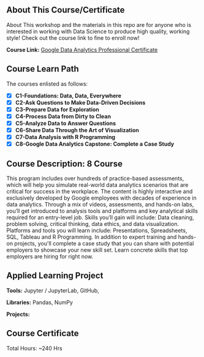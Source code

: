 ## About This Course/Certificate

About This workshop and the materials in this repo are for anyone who is interested in working with Data Science to produce high quality, working style! Check out the course link to fine to enroll now!

**Course Link:** [Google Data Analytics Professional Certificate](https://www.coursera.org/professional-certificates/google-data-analytics)

## Course Learn Path

The courses enlisted as follows:

- [x] **C1-Foundations: Data, Data, Everywhere**
- [x] **C2-Ask Questions to Make Data-Driven Decisions**
- [x] **C3-Prepare Data for Exploration**
- [x] **C4-Process Data from Dirty to Clean**
- [x] **C5-Analyze Data to Answer Questions**
- [x] **C6-Share Data Through the Art of Visualization**
- [x] **C7-Data Analysis with R Programming**
- [x] **C8-Google Data Analytics Capstone: Complete a Case Study**

## Course Description: 8 Course

This program includes over hundreds of practice-based assessments, which will help you simulate real-world data analytics scenarios that are critical for success in the workplace. The content is highly interactive and exclusively developed by Google employees with decades of experience in data analytics. Through a mix of videos, assessments, and hands-on labs, you’ll get introduced to analysis tools and platforms and key analytical skills required for an entry-level job.
Skills you’ll gain will include: Data cleaning, problem solving, critical thinking, data ethics, and data visualization.
Platforms and tools you will learn include: Presentations, Spreadsheets, SQL, Tableau and R Programming.
In addition to expert training and hands-on projects, you'll complete a case study that you can share with potential employers to showcase your new skill set. Learn concrete skills that top employers are hiring for right now.

## Applied Learning Project

**Tools:** Jupyter / JupyterLab, GitHub,

**Libraries:** Pandas, NumPy

**Projects:**

## Course Certificate

Total Hours: ~240 Hrs
